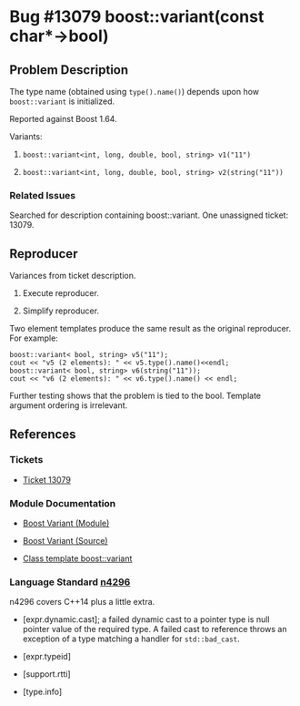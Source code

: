 # Bug #13079 boost::variant(const char\*->bool)

## Problem Description

The type name (obtained using `type().name()`) depends upon how `boost::variant`
is initialized.

Reported against Boost 1.64.

Variants:

  1. `boost::variant<int, long, double, bool, string> v1("11")`

  2. `boost::variant<int, long, double, bool, string> v2(string("11"))`

### Related Issues

Searched for description containing boost::variant. One unassigned ticket: 13079.

## Reproducer

Variances from ticket description.

  1. Execute reproducer.
  
  2. Simplify reproducer.
  
  Two element templates produce the same result as the original reproducer. For example:

```
boost::variant< bool, string> v5("11");
cout << "v5 (2 elements): " << v5.type().name()<<endl;
boost::variant< bool, string> v6(string("11"));
cout << "v6 (2 elements): " << v6.type().name() << endl;
```

Further testing shows that the problem is tied to the bool. Template argument ordering is irrelevant.

## References

### Tickets

  - [Ticket 13079](https://svn.boost.org/trac10/ticket/13079)

### Module Documentation

 - [Boost Variant (Module)](http://www.boost.org/doc/libs/1_64_0/doc/html/variant.html)

 - [Boost Variant (Source)](https://github.com/boostorg/variant)

 - [Class template boost::variant](http://www.boost.org/doc/libs/1_64_0/doc/html/boost/variant.html)

### Language Standard [n4296](http://www.open-std.org/jtc1/sc22/wg21/docs/papers/2014/n4296.pdf)

n4296 covers C++14 plus a little extra.

 - [expr.dynamic.cast]; a failed dynamic cast to a pointer type is null pointer
   value of the required type. A failed cast to reference throws an exception of
   a type matching a handler for `std::bad_cast`.

 - [expr.typeid]

 - [support.rtti]

 - [type.info]
